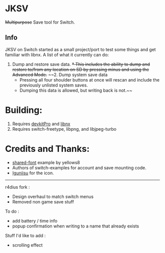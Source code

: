 # JKSV

~~Multipurpose~~ Save tool for Switch.

## Info
JKSV on Switch started as a small project/port to test some things and get familiar with libnx. A list of what it currently can do:
1. Dump and restore save data.
    ~~* This includes the ability to dump and restore to/from any location on SD by pressing minus and using the Advanced Mode.~~
~~2. Dump system save data
    * Pressing all four shoulder buttons at once will rescan and include the previously unlisted system saves.
    * Dumping this data is allowed, but writing back is not.~~

# Building:
1. Requires [devkitPro](https://devkitpro.org/) and [libnx](https://github.com/switchbrew/libnx)
2. Requires switch-freetype, libpng, and libjpeg-turbo

# Credits and Thanks:
* [shared-font](https://github.com/switchbrew/switch-portlibs-examples) example by yellows8
* Authors of switch-examples for account and save mounting code.
* [Iguniisu](https://github.com/igniscitrinus) for the icon.

---

r4dius fork :
- Design overhaul to match switch menus
- Removed non game save stuff

To do :
- add battery / time info
- popup confirmation when writing to a name that already exists

Stuff I'd like to add :
- scrolling effect
